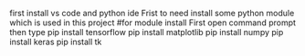 first install vs code and python ide
Frist to need install some python module which is used in this project
#for module install
First open command prompt then type 
pip install tensorflow
pip install matplotlib
pip install numpy
pip install keras
pip install tk
